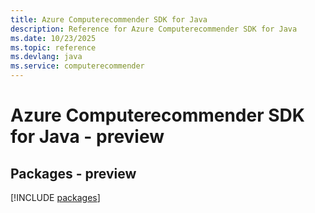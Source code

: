 ```yaml
---
title: Azure Computerecommender SDK for Java
description: Reference for Azure Computerecommender SDK for Java
ms.date: 10/23/2025
ms.topic: reference
ms.devlang: java
ms.service: computerecommender
---
```

# Azure Computerecommender SDK for Java - preview
## Packages - preview
[!INCLUDE [packages](computerecommender-index.md)]